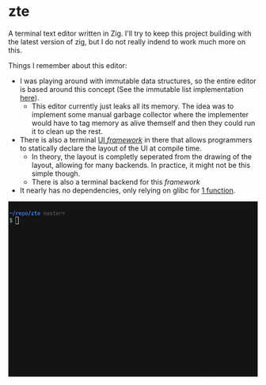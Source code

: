 # zte

A terminal text editor written in Zig.
I'll try to keep this project building with the latest version of
zig, but I do not really indend to work much more on this.

Things I remember about this editor:
* I was playing around with immutable data structures, so the entire editor
  is based around this concept (See the immutable list implementation
  [here](https://github.com/Hejsil/zte/blob/master/src/core/list.zig)).
  * This editor currently just leaks all its memory. The idea was to
    implement some manual garbage collector where the implementer would
    have to tag memory as alive themself and then they could run it
    to clean up the rest.
* There is also a terminal [UI *framework*](https://github.com/Hejsil/zte/blob/master/src/draw.zig)
  in there that allows programmers
  to statically declare the layout of the UI at compile time.
  * In theory, the layout is completly seperated from the drawing
    of the layout, allowing for many backends. In practice, it might
    not be this simple though.
  * There is also a terminal backend for this *framework*
* It nearly has no dependencies, only relying on glibc for
  [1 function](https://github.com/Hejsil/zte/blob/master/src/c.zig).

![demo](demo.gif)

